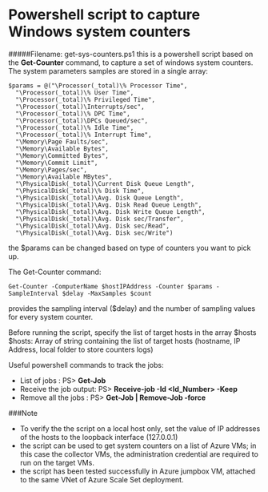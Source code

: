 #  Powershell script to capture Windows system counters


#####Filename: get-sys-counters.ps1
this is a powershell script based on the **Get-Counter** command, to capture a set of windows system counters. The system parameters samples are stored in a single array:


    $params = @("\Processor(_total)\% Processor Time",
      "\Processor(_total)\% User Time",
      "\Processor(_total)\% Privileged Time",
      "\Processor(_total)\Interrupts/sec",
      "\Processor(_total)\% DPC Time",
      "\Processor(_total)\DPCs Queued/sec",
      "\Processor(_total)\% Idle Time",
      "\Processor(_total)\% Interrupt Time",
      "\Memory\Page Faults/sec",
      "\Memory\Available Bytes",
      "\Memory\Committed Bytes",
      "\Memory\Commit Limit",
      "\Memory\Pages/sec",
      "\Memory\Available MBytes",
      "\PhysicalDisk(_total)\Current Disk Queue Length",
      "\PhysicalDisk(_total)\% Disk Time",
      "\PhysicalDisk(_total)\Avg. Disk Queue Length",
      "\PhysicalDisk(_total)\Avg. Disk Read Queue Length",
      "\PhysicalDisk(_total)\Avg. Disk Write Queue Length",
      "\PhysicalDisk(_total)\Avg. Disk sec/Transfer",
      "\PhysicalDisk(_total)\Avg. Disk sec/Read",
      "\PhysicalDisk(_total)\Avg. Disk sec/Write")

the $params can be changed based on type of counters you want to pick up.

The Get-Counter command:

    Get-Counter -ComputerName $hostIPAddress -Counter $params -SampleInterval $delay -MaxSamples $count

provides the sampling interval ($delay) and the number of sampling values for every system counter.

Before running the script, specify the list of target hosts in the array $hosts
$hosts: Array of string containing the list of target hosts (hostname, IP Address, local folder to store counters logs)

Useful powershell commands to track the jobs:


- List of jobs          : PS> **Get-Job**
- Receive the job output: PS> **Receive-job -Id <Id_Number> -Keep**
- Remove all the jobs   : PS> **Get-Job | Remove-Job -force**

###Note
- To verify the the script on a local host only, set the value of IP addresses of the hosts to the loopback interface (127.0.0.1)
- the script can be used to get system counters on a list of Azure VMs; in this case the collector VMs, the administration credential are required to run on the target VMs.
- the script has been tested successfully in Azure jumpbox VM, attached to the same VNet of Azure Scale Set deployment.

